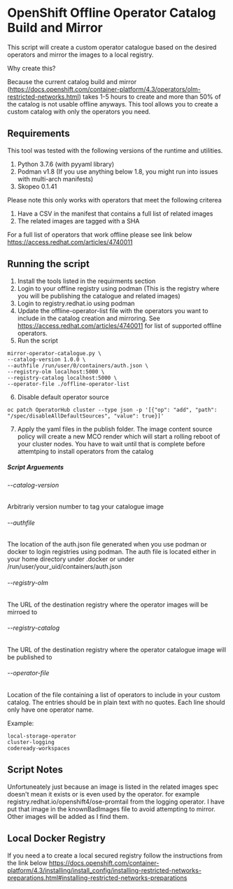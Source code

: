 # OpenShift Offline Operator Catalog Build and Mirror

This script will create a custom operator catalogue based on the desired operators and mirror the images to a local registry.

Why create this?

Because the current catalog build and mirror (https://docs.openshift.com/container-platform/4.3/operators/olm-restricted-networks.html) takes 1-5 hours to create and more than 50% of the catalog is not usable offline anyways. This tool allows you to create a custom catalog with only the operators you need.


## Requirements

This tool was tested with the following versions of the runtime and utilities.

1. Python 3.7.6 (with pyyaml library)
2. Podman v1.8 (If you use anything below 1.8, you might run into issues with multi-arch manifests)
3. Skopeo 0.1.41

Please note this only works with operators that meet the following criterea

1. Have a CSV in the manifest that contains a full list of related images
2. The related images are tagged with a SHA

For a full list of operators that work offline please see link below
<https://access.redhat.com/articles/4740011>

## Running the script

1. Install the tools listed in the requirments section
2. Login to your offline registry using podman (This is the registry where you will be publishing the catalogue and related images)
3. Login to registry.redhat.io using podman
4. Update the offline-operator-list file with the operators you want to include in the catalog creation and mirroring. See <https://access.redhat.com/articles/4740011> for list of supported offline operators.
5. Run the script

```Shell
mirror-operator-catalogue.py \
--catalog-version 1.0.0 \
--authfile /run/user/0/containers/auth.json \
--registry-olm localhost:5000 \
--registry-catalog localhost:5000 \
--operator-file ./offline-operator-list
```

6. Disable default operator source
```Shell
oc patch OperatorHub cluster --type json -p '[{"op": "add", "path": "/spec/disableAllDefaultSources", "value": true}]'
```
7. Apply the yaml files in the publish folder. The image content source policy will create a new MCO render which will start a rolling reboot of your cluster nodes. You have to wait until that is complete before attemtping to install operators from the catalog


##### Script Arguements

###### --catalog-version

Arbitrariy version number to tag your catalogue image


###### --authfile

The location of the auth.json file generated when you use podman or docker to login registries using podman. The auth file is located either in your home directory under .docker or under /run/user/your_uid/containers/auth.json


###### --registry-olm

The URL of the destination registry where the operator images will be mirroed to


###### --registry-catalog

The URL of the destination registry where the operator catalogue image will be published to


###### --operator-file

Location of the file containing a list of operators to include in your custom catalog. The entries should be in plain text with no quotes. Each line should only have one operator name. 

Example:

```Shell
local-storage-operator
cluster-logging
codeready-workspaces
```



## Script Notes

Unfortuneately just because an image is listed in the related images spec doesn't mean it exists or is even used by the operator. for example registry.redhat.io/openshift4/ose-promtail from the logging operator. I have put that image in the knownBadImages file to avoid attempting to mirror. Other images will be added as I find them.

## Local Docker Registry

If you need a to create a local secured registry follow the instructions from the link below
<https://docs.openshift.com/container-platform/4.3/installing/install_config/installing-restricted-networks-preparations.html#installing-restricted-networks-preparations>
